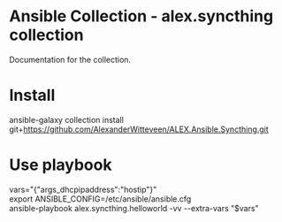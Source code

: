 # Ansible Collection - alex.syncthing collection
Documentation for the collection.

# Install
ansible-galaxy collection install git+https://github.com/AlexanderWitteveen/ALEX.Ansible.Syncthing.git

# Use playbook
vars="{\"args_dhcpipaddress\":\"hostip\"}"  
export ANSIBLE_CONFIG=/etc/ansible/ansible.cfg  
ansible-playbook alex.syncthing.helloworld -vv --extra-vars "$vars"
